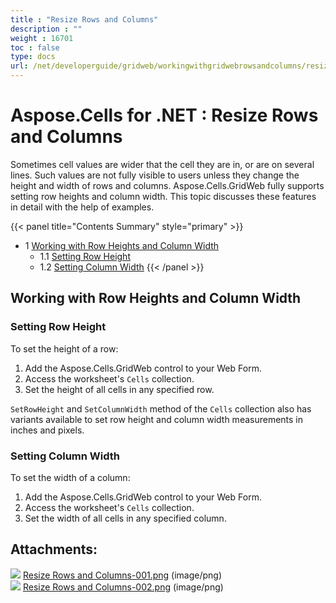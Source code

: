 ```yaml
---
title : "Resize Rows and Columns" 
description : "" 
weight : 16701 
toc : false
type: docs
url: /net/developerguide/gridweb/workingwithgridwebrowsandcolumns/resize+rows+and+columns/
---
```


# Aspose.Cells for .NET : Resize Rows and Columns


Sometimes cell values are wider that the cell they are in, or are on several lines. Such values are not fully visible to users unless they change the height and width of rows and columns. Aspose.Cells.GridWeb fully supports setting row heights and column width. This topic discusses these features in detail with the help of examples.

{{< panel title="Contents Summary" style="primary" >}}
*   1 [Working with Row Heights and Column Width](#working-with-row-heights-and-column-width)
    *   1.1 [Setting Row Height](#setting-row-height)
    *   1.2 [Setting Column Width](#setting-column-width)
{{< /panel >}}
 

## Working with Row Heights and Column Width

### Setting Row Height

To set the height of a row:

1.  Add the Aspose.Cells.GridWeb control to your Web Form.
2.  Access the worksheet's `Cells` collection.
3.  Set the height of all cells in any specified row.

`SetRowHeight` and `SetColumnWidth` method of the `Cells` collection also has variants available to set row height and column width measurements in inches and pixels.

### Setting Column Width

To set the width of a column:

1.  Add the Aspose.Cells.GridWeb control to your Web Form.
2.  Access the worksheet's `Cells` collection.
3.  Set the width of all cells in any specified column.

## Attachments:

![](https://docs2.aspose.com/cells/net/images/icons/bullet_blue.gif) [Resize Rows and Columns-001.png](https://docs2.aspose.com/cells/net/attachments/5013778/5115382.png) (image/png)  
![](https://docs2.aspose.com/cells/net/images/icons/bullet_blue.gif) [Resize Rows and Columns-002.png](https://docs2.aspose.com/cells/net/attachments/5013778/5115383.png) (image/png)  

